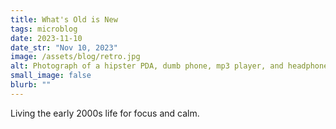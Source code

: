 ```yaml
---
title: What's Old is New
tags: microblog
date: 2023-11-10
date_str: "Nov 10, 2023"
image: /assets/blog/retro.jpg
alt: Photograph of a hipster PDA, dumb phone, mp3 player, and headphone. 
small_image: false
blurb: ""
---
```


Living the early 2000s life for focus and calm. 